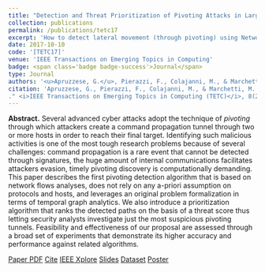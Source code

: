 ```yaml
---
title: "Detection and Threat Prioritization of Pivoting Attacks in Large Networks"
collection: publications
permalink: /publications/tetc17
excerpt: 'How to detect lateral movement (through pivoting) using Network Flows.'
date: 2017-10-10
code: '[TETC17]'
venue: 'IEEE Transactions on Emerging Topics in Computing'
badge: <span class='badge badge-success'>Journal</span>
type: Journal
authors: '<u>Apruzzese, G.</u>, Pierazzi, F., Colajanni, M., & Marchetti, M.'
citation: 'Apruzzese, G., Pierazzi, F., Colajanni, M., & Marchetti, M. (2017). "Detection and Threat Prioritization of Pivoting Attacks in Large Networks
." <i>IEEE Transactions on Emerging Topics in Computing (TETC)</i>, 8(2), 404-415.'
---
```

<b>Abstract.</b> Several advanced cyber attacks adopt the technique of <i>pivoting</i> through which attackers create a command propagation tunnel through two or more hosts in order to reach their final target. Identifying such malicious activities is one of the most tough research problems because of several challenges: command propagation is a rare event that cannot be detected through signatures, the huge amount of internal communications facilitates attackers evasion, timely pivoting discovery is computationally demanding. 
This paper describes the first pivoting detection algorithm that is based on network flows analyses, does not rely on any a-priori assumption on protocols and hosts, and leverages an original problem formalization in terms of temporal graph analytics. We also introduce a prioritization algorithm that ranks the detected paths on the basis of a threat score thus letting security analysts investigate just the most suspicious pivoting tunnels. Feasibility and effectiveness of our proposal are assessed through a broad set of experiments that demonstrate its higher accuracy and performance against related algorithms.

<a class="btn btn-outline-primary my-1 mr-1 btn-sm" href="https://gioapru.github.io/files/papers/tetc17/tetc17.pdf" target="_blank" rel="noopener">Paper PDF</a> 
<a class="btn btn-outline-primary my-1 mr-1 btn-sm" href="https://gioapru.github.io/files/papers/tetc17/tetc17_cite.html" target="_blank" rel="noopener">Cite</a> 
<a class="btn btn-outline-primary my-1 mr-1 btn-sm" href="https://ieeexplore.ieee.org/abstract/document/8078189" target="_blank" rel="noopener">IEEE Xplore</a> 
<a class="btn btn-outline-primary my-1 mr-1 btn-sm" href="https://gioapru.github.io/files/papers/tetc17/tetc17_slides.pdf" target="_blank" rel="noopener">Slides</a> 
<a class="btn btn-outline-primary my-1 mr-1 btn-sm" href="https://gioapru.github.io/files/papers/tetc17/tetc17_dataset.html" target="_blank" rel="noopener">Dataset</a> 
<a class="btn btn-outline-primary my-1 mr-1 btn-sm" href="https://gioapru.github.io/files/papers/tetc17/tetc17_poster.pdf" target="_blank" rel="noopener">Poster</a> 
